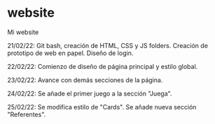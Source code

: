 # website
Mi website

21/02/22: Git bash, creación de HTML, CSS y JS folders. Creación de prototipo de web en papel. Diseño de login.

22/02/22: Comienzo de diseño de página principal y estilo global.

23/02/22: Avance con demás secciones de la página.

24/02/22: Se añade el primer juego a la sección "Juega".

25/02/22: Se modifica estilo de "Cards". Se añade nueva sección "Referentes".
